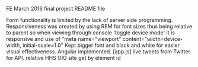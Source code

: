 FE March 2016 final project README file

Form functionality is limited by the lack of server side programming. 
Responsiveness was created by using REM for font sizes thus being relative to parent so when viewing through console 'toggle device mode' it is responsive and use of "meta name="viewport" content="width=device-width, initial-scale=1.0"
Kept bigger font and black and white for easier visual effectiveness.
Angular implemented. [app.js]
live tweets from Twitter for API.  relative HHS OIG site get by element id

